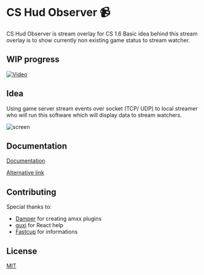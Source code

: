 # CS Hud Observer :video_camera:

CS Hud Observer is stream overlay for CS 1.6 
Basic idea behind this stream overlay is to show currently non existing game status to stream watcher.


## WIP progress

[![Video](https://i.imgur.com/YJxl6Aq.png)](https://youtu.be/I5Kwj_tM0JM)


## Idea

Using game server stream events over socket (TCP/ UDP) to local streamer who will run this software which will display data to stream watchers.

![screen](https://i.imgur.com/OSqQjtq.png)



## Documentation

[Documentation](https://hud.izetmulalic.com)

[Alternative link](https://cshud.netlify.app)




## Contributing
Special thanks to: 

* [Damper](https://github.com/Bog1sh4) for creating amxx plugins
* [guxi](https://github.com/4nte) for React help
* [Fastcup](https://cs.fastcup.net) for informations


## License
[MIT](https://choosealicense.com/licenses/mit/)